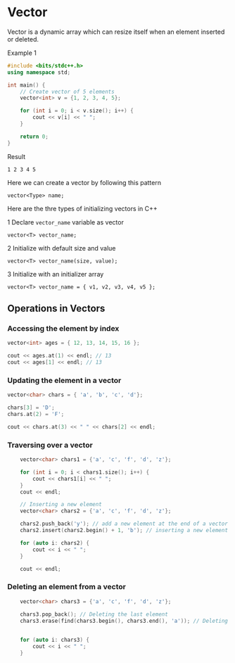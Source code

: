 # Vector

Vector is a dynamic array which can resize itself when an element inserted or deleted.

Example 1

```cpp
#include <bits/stdc++.h>
using namespace std;

int main() {
    // Create vector of 5 elements
    vector<int> v = {1, 2, 3, 4, 5};

    for (int i = 0; i < v.size(); i++) {
        cout << v[i] << " ";
    }

    return 0;
}

```

Result

```text
1 2 3 4 5
```

Here we can create a vector by following this pattern

```text
vector<Type> name;
```

Here are the thre types of initializing vectors in C++

1 Declare `vector_name` variable as vector

```text
vector<T> vector_name;
```

2 Initialize with default size and value

```text
vector<T> vector_name(size, value);
```

3 Initialize with an initializer array

```text
vector<T> vector_name = { v1, v2, v3, v4, v5 };
```

## Operations in Vectors

### Accessing the element by index

```cpp
vector<int> ages = { 12, 13, 14, 15, 16 };

cout << ages.at(1) << endl; // 13
cout << ages[1] << endl; // 13
```

### Updating the element in a vector

```cpp
vector<char> chars = { 'a', 'b', 'c', 'd'};

chars[3] = 'D';
chars.at(2) = 'F';

cout << chars.at(3) << " " << chars[2] << endl;
```

### Traversing over a vector

```cpp
    vector<char> chars1 = {'a', 'c', 'f', 'd', 'z'};

    for (int i = 0; i < chars1.size(); i++) {
        cout << chars1[i] << " ";
    }
    cout << endl;

    // Inserting a new element
    vector<char> chars2 = {'a', 'c', 'f', 'd', 'z'};

    chars2.push_back('y'); // add a new element at the end of a vector
    chars2.insert(chars2.begin() + 1, 'b'); // inserting a new element at index 1

    for (auto i: chars2) {
        cout << i << " ";
    }

    cout << endl;

```

### Deleting an element from a vector

```cpp
    vector<char> chars3 = {'a', 'c', 'f', 'd', 'z'};

    chars3.pop_back(); // Deleting the last element
    chars3.erase(find(chars3.begin(), chars3.end(), 'a')); // Deleting 'a' element
    

    for (auto i: chars3) {
        cout << i << " ";
    }

```
